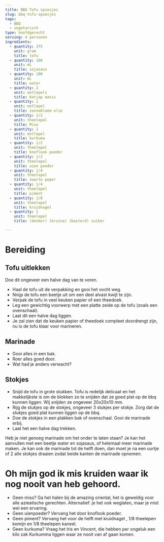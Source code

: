 ```yaml
---
title: BBQ Tofu spiesjes
slug: bbq-tofu-spoesjes
tags:
  - BBQ
  - vegetarisch
type: hoofdgerecht
serving: 4 personen
ingredients:
  - quantity: 375
    unit: gram
    title: tofu
  - quantity: 100
    unit: mL
    title: sojasaus
  - quantity: 100
    unit: mL
    title: water
  - quantity: 2
    unit: eetlepels
    title: Ketjap manis
  - quantity: 1
    unit: eetlepel
    title: zonnebloem olie
  - quantity: 1/2
    unit: theelepel
    title: Miso
  - quantity: 1
    unit: eetlepel
    title: kurkuma
  - quantity: 1/2
    unit: theelepel
    title: knoflook poeder
  - quantity: 1/2
    unit: theelepel
    title: uien poeder
  - quantity: 1/4
    unit: theelepel
    title: zwarte peper
  - quantity: 1/4
    unit: theelepel
    title: piment
  - quantity: 1/8
    unit: theelepel
    title: kruidnagel
  - quantity: 1
    unit: theelepel
    title: (donker) (bruine) (basterd) suiker

---
```


# Bereiding

## Tofu uitlekken

Doe dit ongeveer een halve dag van te voren.

- Haal de tofu uit de verpakking en gooi het vocht weg.
- Nnijp de tofu een beetje uit om een deel alvast kwijt te zijn.
- Verpak de tofu in  veel keuken papier of een theedoek.
- Leg een gewichtig voorwerp met een platte zeide op de tofu (zoals een ovenschaal).
- Laat dit een halve dag liggen.
- Je zal zien dat de keuken papier of theedoek compleet doordrengt zijn, nu is de tofu klaar voor marineren.


## Marinade

- Gooi alles in een bak.
- Roer alles goed door.
- Wat had je anders verwacht?

## Stokjes

- Snijd de tofu in grote stukken. Tofu is redelijk delicaat en het makkelijkste is om de blokken zo te snijden dat ze goed plat op de bbq kunnen liggen. Wij snijden ze ongeveer 20x20x10 mm.
- Rijg de stukjes op de stokjes, ongeveer 3 stukjes per stokje. Zorg dat de stukjes goed plat kunnen liggen op de bbq.
- Doe de stokjes in een plakken bak of ovenschaal. Gooi de marinade erbij.
- Laat het een halve dag trekken.

Heb je niet genoeg marinade om het onder te laten staan? Je kan het aanvullen met een beetje water en sojasaus, of helemaal meer marinade maken. Je kan ook de marinade tot de helft doen, dan moet je na een uurtje of 2 alle stokjes draaien zodat beide kanten de marinade opnemen.


# Oh mijn god ik mis kruiden waar ik nog nooit van heb gehoord.

- Geen miso? Ga het halen bij de amazing oriental, het is geweldig voor alle azieatische gerechten. Alternatief: je het ook weglaten, maar je mist wel een ervaring.
- Geen uienpoeder? Vervang het door knoflook poeder.
- Geen piment? Vervang het voor de helft met kruidnagel , 1/8 theelepen komijn en 1/8 theelepen kaneel.
- Geen kurkuma? Vraag het Iris en Vincent, die hebben per ongeluk een kilo zak Kurkumma liggen waar ze nooit van af gaan komen.